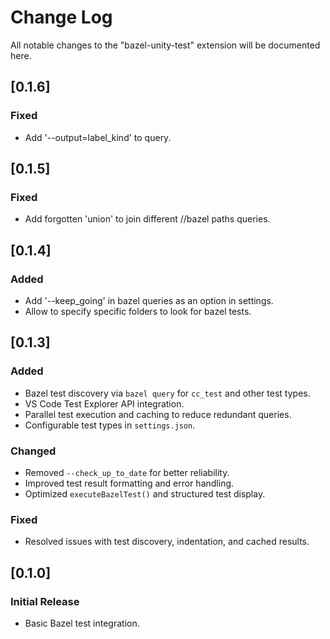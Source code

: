 # Change Log

All notable changes to the "bazel-unity-test" extension will be documented here.

## [0.1.6]

### Fixed
- Add '--output=label_kind' to query.


## [0.1.5]

### Fixed
- Add forgotten 'union' to join different //bazel paths queries.

## [0.1.4]

### Added
- Add '--keep_going' in bazel queries as an option in settings.
- Allow to specify specific folders to look for bazel tests.

## [0.1.3]

### Added
- Bazel test discovery via `bazel query` for `cc_test` and other test types.
- VS Code Test Explorer API integration.
- Parallel test execution and caching to reduce redundant queries.
- Configurable test types in `settings.json`.

### Changed
- Removed `--check_up_to_date` for better reliability.
- Improved test result formatting and error handling.
- Optimized `executeBazelTest()` and structured test display.

### Fixed
- Resolved issues with test discovery, indentation, and cached results.

## [0.1.0]
### Initial Release
- Basic Bazel test integration.